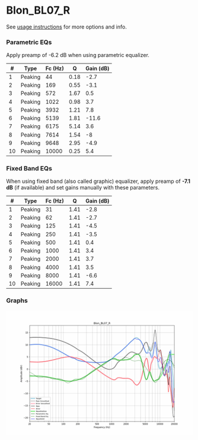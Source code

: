 # Blon_BL07_R
See [usage instructions](https://github.com/jaakkopasanen/AutoEq#usage) for more options and info.

### Parametric EQs
Apply preamp of -6.2 dB when using parametric equalizer.

|   # | Type    |   Fc (Hz) |    Q |   Gain (dB) |
|-----|---------|-----------|------|-------------|
|   1 | Peaking |        44 | 0.18 |        -2.7 |
|   2 | Peaking |       169 | 0.55 |        -3.1 |
|   3 | Peaking |       572 | 1.67 |         0.5 |
|   4 | Peaking |      1022 | 0.98 |         3.7 |
|   5 | Peaking |      3932 | 1.21 |         7.8 |
|   6 | Peaking |      5139 | 1.81 |       -11.6 |
|   7 | Peaking |      6175 | 5.14 |         3.6 |
|   8 | Peaking |      7614 | 1.54 |        -8   |
|   9 | Peaking |      9648 | 2.95 |        -4.9 |
|  10 | Peaking |     10000 | 0.25 |         5.4 |

### Fixed Band EQs
When using fixed band (also called graphic) equalizer, apply preamp of **-7.1 dB** (if available) and set gains manually with these parameters.

|   # | Type    |   Fc (Hz) |    Q |   Gain (dB) |
|-----|---------|-----------|------|-------------|
|   1 | Peaking |        31 | 1.41 |        -2.8 |
|   2 | Peaking |        62 | 1.41 |        -2.7 |
|   3 | Peaking |       125 | 1.41 |        -4.5 |
|   4 | Peaking |       250 | 1.41 |        -3.5 |
|   5 | Peaking |       500 | 1.41 |         0.4 |
|   6 | Peaking |      1000 | 1.41 |         3.4 |
|   7 | Peaking |      2000 | 1.41 |         3.7 |
|   8 | Peaking |      4000 | 1.41 |         3.5 |
|   9 | Peaking |      8000 | 1.41 |        -6.6 |
|  10 | Peaking |     16000 | 1.41 |         7.4 |

### Graphs
![](./Blon_BL07_R.png)
